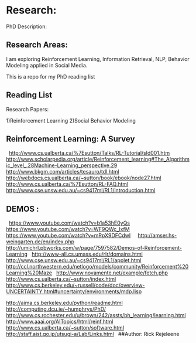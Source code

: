 # Research:
PhD Description:


## Research Areas:

I am exploring Reinforcement Learning, Information Retrieval,
NLP, Behavior Modeling applied in Social Media.


This is a repo for my PhD reading list



## Reading List

Research Papers:

1)Reinforcement Learning
2)Social Behavior Modeling




## Reinforcement Learning: A Survey
 
http://www.cs.ualberta.ca/%7Esutton/Talks/RL-Tutorial/sld001.htm
 
http://www.scholarpedia.org/article/Reinforcement_learning#The_Algorithmic_level_.28Machine-Learning_perspective.29
 
http://www.bkgm.com/articles/tesauro/tdl.html
 
http://webdocs.cs.ualberta.ca/~sutton/book/ebook/node27.html
 
http://www.cs.ualberta.ca/%7Esutton/RL-FAQ.html
 
http://www.cse.unsw.edu.au/~cs9417ml/RL1/introduction.html
 
## DEMOS :
 
https://www.youtube.com/watch?v=b1a53hE0yQs
 
https://www.youtube.com/watch?v=WF9QWc_lxfM
 
https://www.youtube.com/watch?v=mRpX9DFCdwI
 
 
http://amser.hs-weingarten.de/en/index.php
 
 
http://umichrl.pbworks.com/w/page/7597582/Demos-of-Reinforcement-Learning
 
http://www-all.cs.umass.edu/rlr/domains.html
 
http://www.cse.unsw.edu.au/~cs9417ml/RL1/applet.html
 
http://ccl.northwestern.edu/netlogo/models/community/Reinforcement%20Learning%20Maze
 
http://www.novamente.net/example/fetch.php
 
http://www.cs.ualberta.ca/~sutton/index.html
 
http://www.cs.berkeley.edu/~russell/code/doc/overview-UNCERTAINTY.html#uncertainty/environments/mdp.lisp

http://aima.cs.berkeley.edu/python/readme.html
 
http://computing.dcu.ie/~humphrys/PhD/
 
http://www.cs.rochester.edu/u/brown/242/assts/bh_learning/learning.html
 
http://www.aaai.org/AITopics/html/reinf.html
 
http://www.cs.ualberta.ca/~sutton/software.html
 
 
http://staff.aist.go.jp/utsugi-a/Lab/Links.html
 
##Author:
Rick Rejeleene
